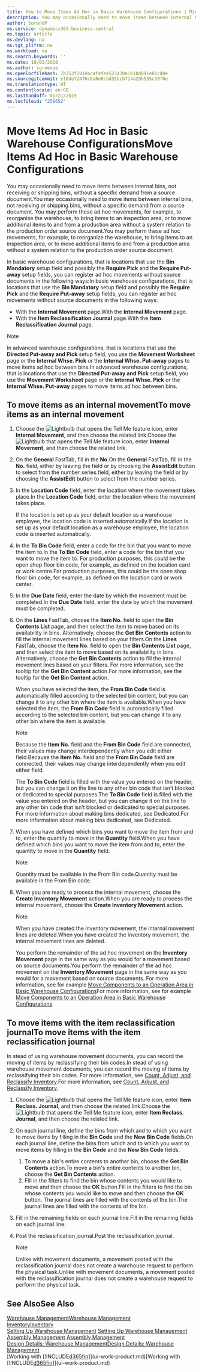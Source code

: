 ```yaml
---
title: How to Move Items Ad Hoc in Basic Warehouse Configurations | Microsoft Docs
description: You may occasionally need to move items between internal bins, not receiving or shipping bins, without a specific demand from a source document. You may perform these ad hoc movements, for example, to reorganise the warehouse, to bring items to an inspection area, or to move additional items to and from a production area without a system relation to the production order source document.
author: SorenGP
ms.service: dynamics365-business-central
ms.topic: article
ms.devlang: na
ms.tgt_pltfrm: na
ms.workload: na
ms.search.keywords: ''
ms.date: 10/01/2018
ms.author: sgroespe
ms.openlocfilehash: 7b753f291ebc4fefee523430e1b10d091e86cd0e
ms.sourcegitcommit: e10de72476c6a6e0cbd35bcb714a29b535c39f0e
ms.translationtype: HT
ms.contentlocale: en-GB
ms.lasthandoff: 01/21/2019
ms.locfileid: "258652"
---
```

# <a name="move-items-ad-hoc-in-basic-warehouse-configurations"></a><span data-ttu-id="359bb-104">Move Items Ad Hoc in Basic Warehouse Configurations</span><span class="sxs-lookup"><span data-stu-id="359bb-104">Move Items Ad Hoc in Basic Warehouse Configurations</span></span>
<span data-ttu-id="359bb-105">You may occasionally need to move items between internal bins, not receiving or shipping bins, without a specific demand from a source document.</span><span class="sxs-lookup"><span data-stu-id="359bb-105">You may occasionally need to move items between internal bins, not receiving or shipping bins, without a specific demand from a source document.</span></span> <span data-ttu-id="359bb-106">You may perform these ad hoc movements, for example, to reorganise the warehouse, to bring items to an inspection area, or to move additional items to and from a production area without a system relation to the production order source document.</span><span class="sxs-lookup"><span data-stu-id="359bb-106">You may perform these ad hoc movements, for example, to reorganize the warehouse, to bring items to an inspection area, or to move additional items to and from a production area without a system relation to the production order source document.</span></span>  

<span data-ttu-id="359bb-107">In basic warehouse configurations, that is locations that use the **Bin Mandatory** setup field and possibly the **Require Pick** and the **Require Put-away** setup fields, you can register ad hoc movements without source documents in the following ways:</span><span class="sxs-lookup"><span data-stu-id="359bb-107">In basic warehouse configurations, that is locations that use the **Bin Mandatory** setup field and possibly the **Require Pick** and the **Require Put-away** setup fields, you can register ad hoc movements without source documents in the following ways:</span></span>  

- <span data-ttu-id="359bb-108">With the **Internal Movement** page.</span><span class="sxs-lookup"><span data-stu-id="359bb-108">With the **Internal Movement** page.</span></span>  
- <span data-ttu-id="359bb-109">With the **Item Reclassification Journal** page.</span><span class="sxs-lookup"><span data-stu-id="359bb-109">With the **Item Reclassification Journal** page.</span></span>  

> [!NOTE]  
>  <span data-ttu-id="359bb-110">In advanced warehouse configurations, that is locations that use the **Directed Put-away and Pick** setup field, you use the **Movement Worksheet** page or the **Internal Whse. Pick** or the **Internal Whse. Put-away** pages to move items ad hoc between bins.</span><span class="sxs-lookup"><span data-stu-id="359bb-110">In advanced warehouse configurations, that is locations that use the **Directed Put-away and Pick** setup field, you use the **Movement Worksheet** page or the **Internal Whse. Pick** or the **Internal Whse. Put-away** pages to move items ad hoc between bins.</span></span>  

## <a name="to-move-items-as-an-internal-movement"></a><span data-ttu-id="359bb-111">To move items as an internal movement</span><span class="sxs-lookup"><span data-stu-id="359bb-111">To move items as an internal movement</span></span>  
1.  <span data-ttu-id="359bb-112">Choose the ![Lightbulb that opens the Tell Me feature](media/ui-search/search_small.png "Tell me what you want to do") icon, enter **Internal Movement**, and then choose the related link.</span><span class="sxs-lookup"><span data-stu-id="359bb-112">Choose the ![Lightbulb that opens the Tell Me feature](media/ui-search/search_small.png "Tell me what you want to do") icon, enter **Internal Movement**, and then choose the related link.</span></span>  
2.  <span data-ttu-id="359bb-113">On the **General** FastTab, fill in the **No.**</span><span class="sxs-lookup"><span data-stu-id="359bb-113">On the **General** FastTab, fill in the **No.**</span></span> <span data-ttu-id="359bb-114">field, either by leaving the field or by choosing the **AssistEdit** button to select from the number series.</span><span class="sxs-lookup"><span data-stu-id="359bb-114">field, either by leaving the field or by choosing the **AssistEdit** button to select from the number series.</span></span>  
3.  <span data-ttu-id="359bb-115">In the **Location Code** field, enter the location where the movement takes place.</span><span class="sxs-lookup"><span data-stu-id="359bb-115">In the **Location Code** field, enter the location where the movement takes place.</span></span>  

    <span data-ttu-id="359bb-116">If the location is set up as your default location as a warehouse employee, the location code is inserted automatically.</span><span class="sxs-lookup"><span data-stu-id="359bb-116">If the location is set up as your default location as a warehouse employee, the location code is inserted automatically.</span></span>  
4.  <span data-ttu-id="359bb-117">In the **To Bin Code** field, enter a code for the bin that you want to move the item to.</span><span class="sxs-lookup"><span data-stu-id="359bb-117">In the **To Bin Code** field, enter a code for the bin that you want to move the item to.</span></span> <span data-ttu-id="359bb-118">For production purposes, this could be the open shop floor bin code, for example, as defined on the location card or work centre.</span><span class="sxs-lookup"><span data-stu-id="359bb-118">For production purposes, this could be the open shop floor bin code, for example, as defined on the location card or work center.</span></span>  
5.  <span data-ttu-id="359bb-119">In the **Due Date** field, enter the date by which the movement must be completed.</span><span class="sxs-lookup"><span data-stu-id="359bb-119">In the **Due Date** field, enter the date by which the movement must be completed.</span></span>  
6.  <span data-ttu-id="359bb-120">On the **Lines** FastTab, choose the **Item No.** field to open the **Bin Contents List** page, and then select the item to move based on its availability in bins. Alternatively, choose the **Get Bin Contents** action to fill the internal movement lines based on your filters.</span><span class="sxs-lookup"><span data-stu-id="359bb-120">On the **Lines** FastTab, choose the **Item No.** field to open the **Bin Contents List** page, and then select the item to move based on its availability in bins. Alternatively, choose the **Get Bin Contents** action to fill the internal movement lines based on your filters.</span></span> <span data-ttu-id="359bb-121">For more information, see the tooltip for the **Get Bin Content** action.</span><span class="sxs-lookup"><span data-stu-id="359bb-121">For more information, see the tooltip for the **Get Bin Content** action.</span></span>   

    <span data-ttu-id="359bb-122">When you have selected the item, the **From Bin Code** field is automatically filled according to the selected bin content, but you can change it to any other bin where the item is available.</span><span class="sxs-lookup"><span data-stu-id="359bb-122">When you have selected the item, the **From Bin Code** field is automatically filled according to the selected bin content, but you can change it to any other bin where the item is available.</span></span>  

    > [!NOTE]  
    >  <span data-ttu-id="359bb-123">Because the **Item No.** field and the **From Bin Code** field are connected, their values may change interdependently when you edit either field.</span><span class="sxs-lookup"><span data-stu-id="359bb-123">Because the **Item No.** field and the **From Bin Code** field are connected, their values may change interdependently when you edit either field.</span></span>  

    <span data-ttu-id="359bb-124">The **To Bin Code** field is filled with the value you entered on the header, but you can change it on the line to any other bin code that isn’t blocked or dedicated to special purposes.</span><span class="sxs-lookup"><span data-stu-id="359bb-124">The **To Bin Code** field is filled with the value you entered on the header, but you can change it on the line to any other bin code that isn’t blocked or dedicated to special purposes.</span></span> <span data-ttu-id="359bb-125">For more information about making bins dedicated, see Dedicated.</span><span class="sxs-lookup"><span data-stu-id="359bb-125">For more information about making bins dedicated, see Dedicated.</span></span>  
7.  <span data-ttu-id="359bb-126">When you have defined which bins you want to move the item from and to, enter the quantity to move in the **Quantity** field.</span><span class="sxs-lookup"><span data-stu-id="359bb-126">When you have defined which bins you want to move the item from and to, enter the quantity to move in the **Quantity** field.</span></span>  

    > [!NOTE]  
    >  <span data-ttu-id="359bb-127">Quantity must be available in the From Bin code.</span><span class="sxs-lookup"><span data-stu-id="359bb-127">Quantity must be available in the From Bin code.</span></span>  

8.  <span data-ttu-id="359bb-128">When you are ready to process the internal movement, choose the **Create Inventory Movement** action.</span><span class="sxs-lookup"><span data-stu-id="359bb-128">When you are ready to process the internal movement, choose the **Create Inventory Movement** action.</span></span>  

    > [!NOTE]  
    >  <span data-ttu-id="359bb-129">When you have created the inventory movement, the internal movement lines are deleted.</span><span class="sxs-lookup"><span data-stu-id="359bb-129">When you have created the inventory movement, the internal movement lines are deleted.</span></span>  

    <span data-ttu-id="359bb-130">You perform the remainder of the ad hoc movement on the **Inventory Movement** page in the same way as you would for a movement based on source documents.</span><span class="sxs-lookup"><span data-stu-id="359bb-130">You perform the remainder of the ad hoc movement on the **Inventory Movement** page in the same way as you would for a movement based on source documents.</span></span> <span data-ttu-id="359bb-131">For more information, see for example [Move Components to an Operation Area in Basic Warehouse Configurations](warehouse-how-to-move-components-to-an-operation-area-in-basic-warehousing.md)</span><span class="sxs-lookup"><span data-stu-id="359bb-131">For more information, see for example [Move Components to an Operation Area in Basic Warehouse Configurations](warehouse-how-to-move-components-to-an-operation-area-in-basic-warehousing.md)</span></span>  

## <a name="to-move-items-with-the-item-reclassification-journal"></a><span data-ttu-id="359bb-132">To move items with the item reclassification journal</span><span class="sxs-lookup"><span data-stu-id="359bb-132">To move items with the item reclassification journal</span></span>
<span data-ttu-id="359bb-133">In stead of using warehouse movement documents, you can record the moving of items by reclassifying their bin codes.</span><span class="sxs-lookup"><span data-stu-id="359bb-133">In stead of using warehouse movement documents, you can record the moving of items by reclassifying their bin codes.</span></span> <span data-ttu-id="359bb-134">For more information, see [Count, Adjust, and Reclassify Inventory](inventory-how-count-adjust-reclassify.md).</span><span class="sxs-lookup"><span data-stu-id="359bb-134">For more information, see [Count, Adjust, and Reclassify Inventory](inventory-how-count-adjust-reclassify.md).</span></span>   
1.  <span data-ttu-id="359bb-135">Choose the ![Lightbulb that opens the Tell Me feature](media/ui-search/search_small.png "Tell me what you want to do") icon, enter **Item Reclass. Journal**, and then choose the related link.</span><span class="sxs-lookup"><span data-stu-id="359bb-135">Choose the ![Lightbulb that opens the Tell Me feature](media/ui-search/search_small.png "Tell me what you want to do") icon, enter **Item Reclass. Journal**, and then choose the related link.</span></span>  
2.  <span data-ttu-id="359bb-136">On each journal line, define the bins from which and to which you want to move items by filling in the **Bin Code** and the **New Bin Code** fields.</span><span class="sxs-lookup"><span data-stu-id="359bb-136">On each journal line, define the bins from which and to which you want to move items by filling in the **Bin Code** and the **New Bin Code** fields.</span></span>  

    1.  <span data-ttu-id="359bb-137">To move a bin's entire contents to another bin, choose the **Get Bin Contents** action.</span><span class="sxs-lookup"><span data-stu-id="359bb-137">To move a bin's entire contents to another bin, choose the **Get Bin Contents** action.</span></span>  
    2.  <span data-ttu-id="359bb-138">Fill in the filters to find the bin whose contents you would like to move and then choose the **OK** button.</span><span class="sxs-lookup"><span data-stu-id="359bb-138">Fill in the filters to find the bin whose contents you would like to move and then choose the **OK** button.</span></span> <span data-ttu-id="359bb-139">The journal lines are filled with the contents of the bin.</span><span class="sxs-lookup"><span data-stu-id="359bb-139">The journal lines are filled with the contents of the bin.</span></span>  
3.  <span data-ttu-id="359bb-140">Fill in the remaining fields on each journal line.</span><span class="sxs-lookup"><span data-stu-id="359bb-140">Fill in the remaining fields on each journal line.</span></span>   
4.  <span data-ttu-id="359bb-141">Post the reclassification journal.</span><span class="sxs-lookup"><span data-stu-id="359bb-141">Post the reclassification journal.</span></span>  

    > [!NOTE]  
    >  <span data-ttu-id="359bb-142">Unlike with movement documents, a movement posted with the reclassification journal does not create a warehouse request to perform the physical task.</span><span class="sxs-lookup"><span data-stu-id="359bb-142">Unlike with movement documents, a movement posted with the reclassification journal does not create a warehouse request to perform the physical task.</span></span>  

## <a name="see-also"></a><span data-ttu-id="359bb-143">See Also</span><span class="sxs-lookup"><span data-stu-id="359bb-143">See Also</span></span>  
[<span data-ttu-id="359bb-144">Warehouse Management</span><span class="sxs-lookup"><span data-stu-id="359bb-144">Warehouse Management</span></span>](warehouse-manage-warehouse.md)  
[<span data-ttu-id="359bb-145">Inventory</span><span class="sxs-lookup"><span data-stu-id="359bb-145">Inventory</span></span>](inventory-manage-inventory.md)  
<span data-ttu-id="359bb-146">[Setting Up Warehouse Management](warehouse-setup-warehouse.md)   </span><span class="sxs-lookup"><span data-stu-id="359bb-146">[Setting Up Warehouse Management](warehouse-setup-warehouse.md)   </span></span>  
<span data-ttu-id="359bb-147">[Assembly Management](assembly-assemble-items.md)  </span><span class="sxs-lookup"><span data-stu-id="359bb-147">[Assembly Management](assembly-assemble-items.md)  </span></span>  
[<span data-ttu-id="359bb-148">Design Details: Warehouse Management</span><span class="sxs-lookup"><span data-stu-id="359bb-148">Design Details: Warehouse Management</span></span>](design-details-warehouse-management.md)  
<span data-ttu-id="359bb-149">[Working with [!INCLUDE[d365fin](includes/d365fin_md.md)]](ui-work-product.md)</span><span class="sxs-lookup"><span data-stu-id="359bb-149">[Working with [!INCLUDE[d365fin](includes/d365fin_md.md)]](ui-work-product.md)</span></span>
